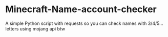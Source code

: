 # Minecraft-Name-account-checker

A simple Python script with requests so you can check names with 3/4/5... letters
using mojang api btw
